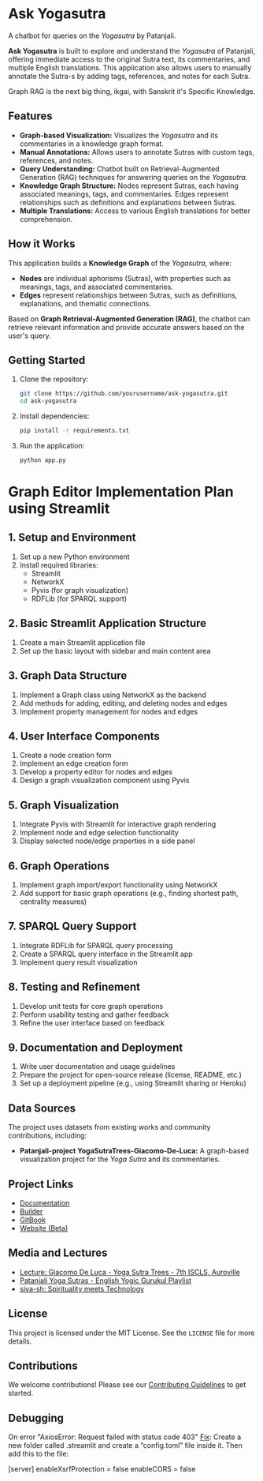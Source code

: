 # Ask Yogasutra

A chatbot for queries on the *Yogasutra* by Patanjali.

**Ask Yogasutra** is built to explore and understand the *Yogasutra* of Patanjali, offering immediate access to the original Sutra text, its commentaries, and multiple English translations. This application also allows users to manually annotate the Sutra-s by adding tags, references, and notes for each Sutra.

Graph RAG is the next big thing, ikgai, with Sanskrit it's Specific Knowledge.

## Features

- **Graph-based Visualization:** Visualizes the *Yogasutra* and its commentaries in a knowledge graph format.
- **Manual Annotations:** Allows users to annotate Sutras with custom tags, references, and notes.
- **Query Understanding:** Chatbot built on Retrieval-Augmented Generation (RAG) techniques for answering queries on the *Yogasutra*.
- **Knowledge Graph Structure:** Nodes represent Sutras, each having associated meanings, tags, and commentaries. Edges represent relationships such as definitions and explanations between Sutras.
- **Multiple Translations:** Access to various English translations for better comprehension.
  
## How it Works

This application builds a **Knowledge Graph** of the *Yogasutra*, where:

- **Nodes** are individual aphorisms (Sutras), with properties such as meanings, tags, and associated commentaries.
- **Edges** represent relationships between Sutras, such as definitions, explanations, and thematic connections.
  
Based on **Graph Retrieval-Augmented Generation (RAG)**, the chatbot can retrieve relevant information and provide accurate answers based on the user's query.

## Getting Started

1. Clone the repository:
    ```bash
    git clone https://github.com/yourusername/ask-yogasutra.git
    cd ask-yogasutra
    ```
2. Install dependencies:
    ```bash
    pip install -r requirements.txt
    ```
3. Run the application:
    ```bash
    python app.py
    ```

# Graph Editor Implementation Plan using Streamlit

## 1. Setup and Environment

1. Set up a new Python environment
2. Install required libraries:
   - Streamlit
   - NetworkX
   - Pyvis (for graph visualization)
   - RDFLib (for SPARQL support)

## 2. Basic Streamlit Application Structure

1. Create a main Streamlit application file
2. Set up the basic layout with sidebar and main content area

## 3. Graph Data Structure

1. Implement a Graph class using NetworkX as the backend
2. Add methods for adding, editing, and deleting nodes and edges
3. Implement property management for nodes and edges

## 4. User Interface Components

1. Create a node creation form
2. Implement an edge creation form
3. Develop a property editor for nodes and edges
4. Design a graph visualization component using Pyvis

## 5. Graph Visualization

1. Integrate Pyvis with Streamlit for interactive graph rendering
2. Implement node and edge selection functionality
3. Display selected node/edge properties in a side panel

## 6. Graph Operations

1. Implement graph import/export functionality using NetworkX
2. Add support for basic graph operations (e.g., finding shortest path, centrality measures)

## 7. SPARQL Query Support

1. Integrate RDFLib for SPARQL query processing
2. Create a SPARQL query interface in the Streamlit app
3. Implement query result visualization

## 8. Testing and Refinement

1. Develop unit tests for core graph operations
2. Perform usability testing and gather feedback
3. Refine the user interface based on feedback

## 9. Documentation and Deployment

1. Write user documentation and usage guidelines
2. Prepare the project for open-source release (license, README, etc.)
3. Set up a deployment pipeline (e.g., using Streamlit sharing or Heroku)

## Data Sources

The project uses datasets from existing works and community contributions, including:

- **Patanjali-project YogaSutraTrees-Giacomo-De-Luca:** A graph-based visualization project for the *Yoga Sutra* and its commentaries.
  
## Project Links

- [Documentation](https://project-patanjali.gitbook.io/yoga-sutra-trees/why-the-yoga-sutra-as-a-graph)
- [Builder](https://yogasutratrees.pages.dev/)
- [GitBook](https://project-patanjali.gitbook.io/yoga-sutra-trees/)
- [Website (Beta)](https://giacomo-de-luca.github.io/YogaSutraTrees/#)
  
## Media and Lectures

- [Lecture: Giacomo De Luca - Yoga Sutra Trees - 7th ISCLS, Auroville](https://www.youtube.com/watch?v=86wcFqKNgxg)
- [Patanjali Yoga Sutras - English Yogic Gurukul Playlist](https://www.youtube.com/playlist?list=PLAV4BpXSJLOqHHfh6BNF53wfiA_bjcde2)
- [siva-sh: Spirituality meets Technology](https://siva.sh/patanjali-yoga-sutra)

## License

This project is licensed under the MIT License. See the `LICENSE` file for more details.

## Contributions

We welcome contributions! Please see our [Contributing Guidelines](CONTRIBUTING.md) to get started.

## Debugging
On error "AxiosError: Request failed with status code 403"
[Fix](https://discuss.streamlit.io/t/axioserror-request-failed-with-status-code-403/38112/12):
 Create a new folder called .streamlit and create a “config.toml” file inside it. Then add this to the file:

[server]
enableXsrfProtection = false
enableCORS = false

